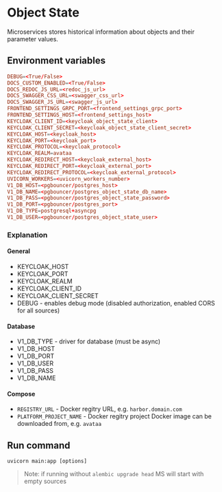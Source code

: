 # Object State

Microservices stores historical information about objects and their parameter values.

## Environment variables

```toml
DEBUG=<True/False>
DOCS_CUSTOM_ENABLED=<True/False>
DOCS_REDOC_JS_URL=<redoc_js_url>
DOCS_SWAGGER_CSS_URL=<swagger_css_url>
DOCS_SWAGGER_JS_URL=<swagger_js_url>
FRONTEND_SETTINGS_GRPC_PORT=<frontend_settings_grpc_port>
FRONTEND_SETTINGS_HOST=<frontend_settings_host>
KEYCLOAK_CLIENT_ID=<keycloak_object_state_client>
KEYCLOAK_CLIENT_SECRET=<keycloak_object_state_client_secret>
KEYCLOAK_HOST=<keycloak_host>
KEYCLOAK_PORT=<keycloak_port>
KEYCLOAK_PROTOCOL=<keycloak_protocol>
KEYCLOAK_REALM=avataa
KEYCLOAK_REDIRECT_HOST=<keycloak_external_host>
KEYCLOAK_REDIRECT_PORT=<keycloak_external_port>
KEYCLOAK_REDIRECT_PROTOCOL=<keycloak_external_protocol>
UVICORN_WORKERS=<uvicorn_workers_number>
V1_DB_HOST=<pgbouncer/postgres_host>
V1_DB_NAME=<pgbouncer/postgres_object_state_db_name>
V1_DB_PASS=<pgbouncer/postgres_object_state_password>
V1_DB_PORT=<pgbouncer/postgres_port>
V1_DB_TYPE=postgresql+asyncpg
V1_DB_USER=<pgbouncer/postgres_object_state_user>
```


### Explanation

#### General

- KEYCLOAK_HOST
- KEYCLOAK_PORT
- KEYCLOAK_REALM
- KEYCLOAK_CLIENT_ID
- KEYCLOAK_CLIENT_SECRET
- DEBUG - enables debug mode (disabled authorization, enabled CORS for all sources)

#### Database

- V1_DB_TYPE - driver for database (must be async)
- V1_DB_HOST
- V1_DB_PORT
- V1_DB_USER
- V1_DB_PASS
- V1_DB_NAME

#### Compose

- `REGISTRY_URL` - Docker regitry URL, e.g. `harbor.domain.com`
- `PLATFORM_PROJECT_NAME` - Docker regitry project Docker image can be downloaded from, e.g. `avataa`

## Run command
``uvicorn main:app [options]``
> Note: if running without `alembic upgrade head` MS will start with empty sources

